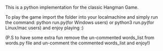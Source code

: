 This is a python implementation for the classic Hangman Game.

To play the game import the folder into your localmachine and simply run the command: 
python run.py(for Windows users) or python3 run.py(for Linux/mac users) and enjoy playing :)

(P.S to have some extra fun remove the un-commented words_list from words.py file and un-comment the commented words_list and enjoy!)